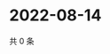 # 2022-08-14

共 0 条

<!-- BEGIN WEIBO -->
<!-- 最后更新时间 Sun Aug 14 2022 03:12:18 GMT+0800 (China Standard Time) -->

<!-- END WEIBO -->
